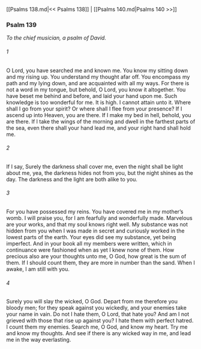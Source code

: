 [[Psalms 138.md|<< Psalms 138]]  |  [[Psalms 140.md|Psalms 140 >>]]

### Psalm 139

*To the chief musician, a psalm of David.*

###### 1
O Lord, you have searched me and known me. You know my sitting down and my rising up. You understand my thought afar off. You encompass my path and my lying down, and are acquainted with all my ways. For there is not a word in my tongue, but behold, O Lord, you know it altogether. You have beset me behind and before, and laid your hand upon me. Such knowledge is too wonderful for me. It is high. I cannot attain unto it. Where shall I go from your spirit? Or where shall I flee from your presence? If I ascend up into Heaven, you are there. If I make my bed in hell, behold, you are there. If I take the wings of the morning and dwell in the farthest parts of the sea, even there shall your hand lead me, and your right hand shall hold me.

###### 2
If I say, Surely the darkness shall cover me, even the night shall be light about me, yea, the darkness hides not from you, but the night shines as the day. The darkness and the light are both alike to you.

###### 3
For you have possessed my reins. You have covered me in my mother’s womb. I will praise you, for I am fearfully and wonderfully made. Marvelous are your works, and that my soul knows right well. My substance was not hidden from you when I was made in secret and curiously worked in the lowest parts of the earth. Your eyes did see my substance, yet being imperfect. And in your book all my members were written, which in continuance were fashioned when as yet I knew none of them. How precious also are your thoughts unto me, O God, how great is the sum of them. If I should count them, they are more in number than the sand. When I awake, I am still with you.

###### 4
Surely you will slay the wicked, O God. Depart from me therefore you bloody men; for they speak against you wickedly, and your enemies take your name in vain. Do not I hate them, O Lord, that hate you? And am I not grieved with those that rise up against you? I hate them with perfect hatred. I count them my enemies. Search me, O God, and know my heart. Try me and know my thoughts. And see if there is any wicked way in me, and lead me in the way everlasting.